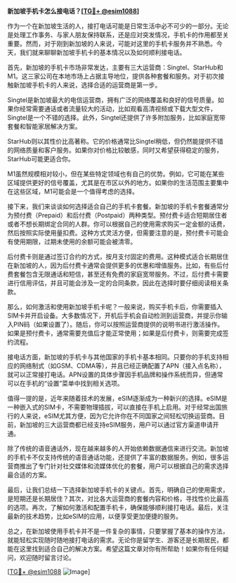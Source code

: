 **新加坡手机卡怎么接电话？[[TG💪+ @esim1088](https://t.me/s/esim1088)]**

作为一个在新加坡生活的人，接打电话可能是日常生活中必不可少的一部分。无论是处理工作事务、与家人朋友保持联系，还是应对突发情况，手机卡的作用都至关重要。然而，对于刚到新加坡的人来说，可能对这里的手机卡服务并不熟悉。今天，我们就来聊聊新加坡手机卡的基本情况以及如何顺利接电话。

首先，新加坡的手机卡市场非常发达，主要有三大运营商：Singtel、StarHub和M1。这三家公司在本地市场上占据主导地位，提供各种套餐和服务。对于初次接触新加坡手机卡的人来说，选择合适的运营商是第一步。

Singtel是新加坡最大的电信运营商，拥有广泛的网络覆盖和良好的信号质量。如果你经常需要通话或者流量较大的活动，比如观看高清视频或下载大型文件，Singtel是一个不错的选择。此外，Singtel还提供了许多附加服务，比如家庭宽带套餐和智能家居解决方案。

StarHub则以其性价比高著称。它的价格通常比Singtel稍低，但仍然能提供不错的网络质量和客户服务。如果你对价格比较敏感，同时又希望获得稳定的服务，StarHub可能更适合你。

M1虽然规模相对较小，但在某些特定领域也有自己的优势。例如，它可能在某些区域提供更好的信号覆盖，尤其是在市区以外的地方。如果你的生活范围主要集中在这些区域，M1可能会是一个值得考虑的选择。

接下来，我们来谈谈如何选择适合自己的手机卡套餐。新加坡的手机卡套餐通常分为预付费（Prepaid）和后付费（Postpaid）两种类型。预付费卡适合短期居住者或者不想长期绑定合同的人群。你可以根据自己的使用需求购买一定金额的话费，然后按照实际使用量扣费。这种方式灵活方便，但需要注意的是，预付费卡可能会有使用期限，过期未使用的余额可能会被清零。

后付费卡则是通过签订合约的方式，按月支付固定的费用。这种模式适合长期居住在新加坡的人，因为后付费卡通常会提供更多的优惠和增值服务。比如，有些后付费套餐包含无限通话和短信，甚至还有免费的家庭宽带服务。不过，后付费卡需要进行信用评估，并且可能会涉及一定的合同条款，因此在选择时要仔细阅读相关条款。

那么，如何激活和使用新加坡手机卡呢？一般来说，购买手机卡后，你需要插入SIM卡并开启设备。大多数情况下，开机后手机会自动检测到运营商，并提示你输入PIN码（如果设置了）。随后，你可以按照运营商提供的说明书进行激活操作。如果是预付费卡，通常需要充值后才能正常使用；如果是后付费卡，则需要完成签约流程。

接电话方面，新加坡的手机卡与其他国家的手机卡基本相同。只要你的手机支持相应的网络制式（如GSM、CDMA等），并且已经正确配置了APN（接入点名称），就可以正常接打电话。APN设置的具体步骤因手机品牌和操作系统而异，但通常可以在手机的“设置”菜单中找到相关选项。

值得一提的是，近年来随着技术的发展，eSIM逐渐成为一种新兴的选择。eSIM是一种嵌入式的SIM卡，不需要物理插拔，可以直接在手机上启用。对于经常出国旅行的人来说，eSIM尤其方便，因为它允许你在不同国家之间轻松切换运营商。目前，新加坡的三大运营商都已经支持eSIM服务，用户可以通过官方渠道申请开通。

除了传统的语音通话外，现在越来越多的人开始依赖数据通信来进行交流。新加坡的手机卡不仅支持传统的语音通话功能，还提供了丰富的数据服务。例如，很多运营商推出了专门针对社交媒体和流媒体优化的套餐，用户可以根据自己的需求选择最合适的方案。

最后，让我们总结一下选择新加坡手机卡的关键点。首先，明确自己的使用需求，是短期还是长期居住？其次，对比各大运营商的套餐内容和价格，寻找性价比最高的选项。再次，了解如何激活和配置手机卡，确保能够顺利接打电话。最后，关注最新的技术趋势，比如eSIM的应用，以便享受更加便捷的服务。

总之，在新加坡使用手机卡并不是一件复杂的事情，只要掌握了基本的操作方法，就能轻松实现随时随地接打电话的需求。无论你是留学生、游客还是长期居民，都能在这里找到适合自己的解决方案。希望这篇文章对你有所帮助！如果你有任何疑问，欢迎随时留言讨论。

[[TG💪+ @esim1088](https://t.me/s/esim1088) ![Image](https://i.postimg.cc/4NQfJmqS/Snipaste-2025-05-13-00-14-12.png)]